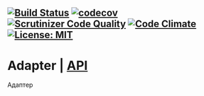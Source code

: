 [![Build Status](https://travis-ci.org/Jagepard/PhpDesignPatterns-Adapter.svg?branch=master)](https://travis-ci.org/Jagepard/PhpDesignPatterns-Adapter)
[![codecov](https://codecov.io/gh/Jagepard/PhpDesignPatterns-Adapter/branch/master/graph/badge.svg)](https://codecov.io/gh/Jagepard/PhpDesignPatterns-Adapter)
[![Scrutinizer Code Quality](https://scrutinizer-ci.com/g/Jagepard/PhpDesignPatterns-Adapter/badges/quality-score.png?b=master)](https://scrutinizer-ci.com/g/Jagepard/PhpDesignPatterns-Adapter/?branch=master)
[![Code Climate](https://codeclimate.com/github/Jagepard/PhpDesignPatterns-Adapter/badges/gpa.svg)](https://codeclimate.com/github/Jagepard/PhpDesignPatterns-Adapter)
[![License: MIT](https://img.shields.io/badge/license-MIT-498e7f.svg)](https://mit-license.org/)
-----

# Adapter | [API](https://github.com/Jagepard/PhpDesignPatterns-Adapter/blob/master/docs.md "Documentation API")
Адаптер
